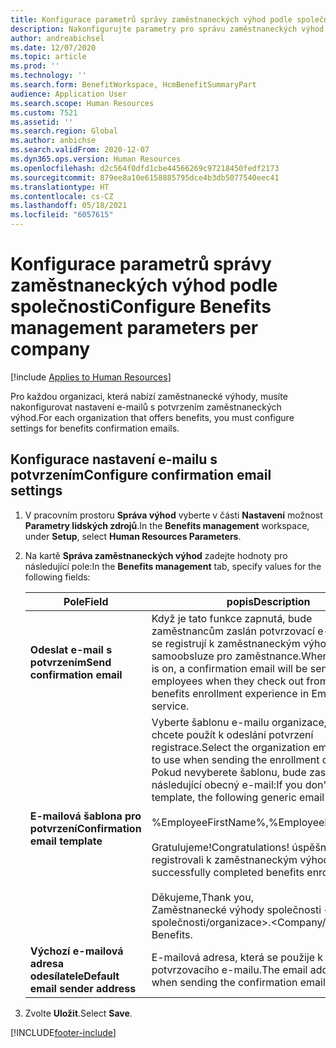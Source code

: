 ```yaml
---
title: Konfigurace parametrů správy zaměstnaneckých výhod podle společnosti
description: Nakonfigurujte parametry pro správu zaměstnaneckých výhod podle společnosti v Microsoft Dynamics 365 Human Resources.
author: andreabichsel
ms.date: 12/07/2020
ms.topic: article
ms.prod: ''
ms.technology: ''
ms.search.form: BenefitWorkspace, HcmBenefitSummaryPart
audience: Application User
ms.search.scope: Human Resources
ms.custom: 7521
ms.assetid: ''
ms.search.region: Global
ms.author: anbichse
ms.search.validFrom: 2020-12-07
ms.dyn365.ops.version: Human Resources
ms.openlocfilehash: d2c564f0dfd1cbe44566269c97218450fedf2173
ms.sourcegitcommit: 879ee8a10e6158885795dce4b3db5077540eec41
ms.translationtype: HT
ms.contentlocale: cs-CZ
ms.lasthandoff: 05/18/2021
ms.locfileid: "6057615"
---
```

# <a name="configure-benefits-management-parameters-per-company"></a><span data-ttu-id="f4f2a-103">Konfigurace parametrů správy zaměstnaneckých výhod podle společnosti</span><span class="sxs-lookup"><span data-stu-id="f4f2a-103">Configure Benefits management parameters per company</span></span>

[!include [Applies to Human Resources](../includes/applies-to-hr.md)]

<span data-ttu-id="f4f2a-104">Pro každou organizaci, která nabízí zaměstnanecké výhody, musíte nakonfigurovat nastavení e-mailů s potvrzením zaměstnaneckých výhod.</span><span class="sxs-lookup"><span data-stu-id="f4f2a-104">For each organization that offers benefits, you must configure settings for benefits confirmation emails.</span></span>

## <a name="configure-confirmation-email-settings"></a><span data-ttu-id="f4f2a-105">Konfigurace nastavení e-mailu s potvrzením</span><span class="sxs-lookup"><span data-stu-id="f4f2a-105">Configure confirmation email settings</span></span>

1. <span data-ttu-id="f4f2a-106">V pracovním prostoru **Správa výhod** vyberte v části **Nastavení** možnost **Parametry lidských zdrojů**.</span><span class="sxs-lookup"><span data-stu-id="f4f2a-106">In the **Benefits management** workspace, under **Setup**, select **Human Resources Parameters**.</span></span>

2. <span data-ttu-id="f4f2a-107">Na kartě **Správa zaměstnaneckých výhod** zadejte hodnoty pro následující pole:</span><span class="sxs-lookup"><span data-stu-id="f4f2a-107">In the **Benefits management** tab, specify values for the following fields:</span></span> 

   | <span data-ttu-id="f4f2a-108">Pole</span><span class="sxs-lookup"><span data-stu-id="f4f2a-108">Field</span></span> | <span data-ttu-id="f4f2a-109">popis</span><span class="sxs-lookup"><span data-stu-id="f4f2a-109">Description</span></span> |
   | --- | --- |
   | <span data-ttu-id="f4f2a-110">**Odeslat e-mail s potvrzením**</span><span class="sxs-lookup"><span data-stu-id="f4f2a-110">**Send confirmation email**</span></span> | <span data-ttu-id="f4f2a-111">Když je tato funkce zapnutá, bude zaměstnancům zaslán potvrzovací e-mail, když se registrují k zaměstnaneckým výhodám v samoobsluze pro zaměstnance.</span><span class="sxs-lookup"><span data-stu-id="f4f2a-111">When this feature is on, a confirmation email will be sent to employees when they check out from the benefits enrollment experience in Employee self-service.</span></span> |
   | <span data-ttu-id="f4f2a-112">**E-mailová šablona pro potvrzení**</span><span class="sxs-lookup"><span data-stu-id="f4f2a-112">**Confirmation email template**</span></span> | <span data-ttu-id="f4f2a-113">Vyberte šablonu e-mailu organizace, kterou chcete použít k odeslání potvrzení registrace.</span><span class="sxs-lookup"><span data-stu-id="f4f2a-113">Select the organization email template to use when sending the enrollment confirmation.</span></span> <span data-ttu-id="f4f2a-114">Pokud nevyberete šablonu, bude zaslán následující obecný e-mail:</span><span class="sxs-lookup"><span data-stu-id="f4f2a-114">If you don't select a template, the following generic email will be sent:</span></span><br><br><span data-ttu-id="f4f2a-115">%EmployeeFirstName%,</span><span class="sxs-lookup"><span data-stu-id="f4f2a-115">%EmployeeFirstName%,</span></span><br><br><span data-ttu-id="f4f2a-116">Gratulujeme!</span><span class="sxs-lookup"><span data-stu-id="f4f2a-116">Congratulations!</span></span> <span data-ttu-id="f4f2a-117">úspěšně jste se registrovali k zaměstnaneckým výhodám.</span><span class="sxs-lookup"><span data-stu-id="f4f2a-117">You’ve successfully completed benefits enrollment.</span></span><br><br><span data-ttu-id="f4f2a-118">Děkujeme,</span><span class="sxs-lookup"><span data-stu-id="f4f2a-118">Thank you,</span></span><br><span data-ttu-id="f4f2a-119">Zaměstnanecké výhody společnosti <název společnosti/organizace>.</span><span class="sxs-lookup"><span data-stu-id="f4f2a-119"><Company/Org name> Benefits.</span></span> |
   | <span data-ttu-id="f4f2a-120">**Výchozí e-mailová adresa odesílatele**</span><span class="sxs-lookup"><span data-stu-id="f4f2a-120">**Default email sender address**</span></span> | <span data-ttu-id="f4f2a-121">E-mailová adresa, která se použije k odeslání potvrzovacího e-mailu.</span><span class="sxs-lookup"><span data-stu-id="f4f2a-121">The email address to use when sending the confirmation email.</span></span> |

3. <span data-ttu-id="f4f2a-122">Zvolte **Uložit**.</span><span class="sxs-lookup"><span data-stu-id="f4f2a-122">Select **Save**.</span></span>

[!INCLUDE[footer-include](../includes/footer-banner.md)]